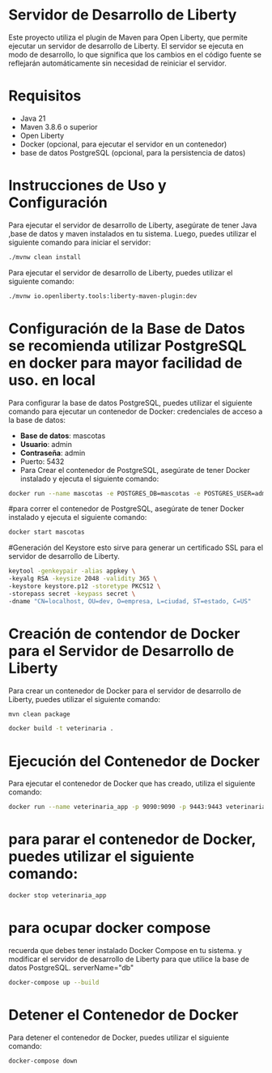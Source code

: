 
# Servidor de Desarrollo de Liberty
Este proyecto utiliza el plugin de Maven para Open Liberty, que permite ejecutar un servidor de desarrollo de Liberty. 
El servidor se ejecuta en modo de desarrollo, lo que significa que los cambios en el código fuente se reflejarán automáticamente
sin necesidad de reiniciar el servidor.

# Requisitos
- Java 21 
- Maven 3.8.6 o superior
- Open Liberty
- Docker (opcional, para ejecutar el servidor en un contenedor) 
- base de datos PostgreSQL (opcional, para la persistencia de datos) 

# Instrucciones de Uso y Configuración
Para ejecutar el servidor de desarrollo de Liberty, asegúrate de tener Java ,base de datos y maven  instalados en tu sistema.
Luego, puedes utilizar el siguiente comando para iniciar el servidor:

```bash
./mvnw clean install
```
Para ejecutar el servidor de desarrollo de Liberty, puedes utilizar el siguiente comando:

```bash
./mvnw io.openliberty.tools:liberty-maven-plugin:dev
```

# Configuración de la Base de Datos se recomienda utilizar PostgreSQL en docker para mayor facilidad de uso. en local
Para configurar la base de datos PostgreSQL, puedes utilizar el siguiente comando para ejecutar un contenedor de Docker:
credenciales de acceso a la base de datos:
- **Base de datos**: mascotas
- **Usuario**: admin
- **Contraseña**: admin
- Puerto: 5432
- Para Crear el contenedor de PostgreSQL, asegúrate de tener Docker instalado y ejecuta el siguiente comando:
```bash
docker run --name mascotas -e POSTGRES_DB=mascotas -e POSTGRES_USER=admin -e POSTGRES_PASSWORD=admin -p 5432:5432 -d postgres
```
#para correr el contenedor de PostgreSQL, asegúrate de tener Docker instalado y ejecuta el siguiente comando:
```bash
docker start mascotas
```


#Generación del Keystore esto sirve para generar un certificado SSL para el servidor de desarrollo de Liberty.
```bash
keytool -genkeypair -alias appkey \
-keyalg RSA -keysize 2048 -validity 365 \
-keystore keystore.p12 -storetype PKCS12 \
-storepass secret -keypass secret \
-dname "CN=localhost, OU=dev, O=empresa, L=ciudad, ST=estado, C=US"
```



# Creación de contendor de Docker para el Servidor de Desarrollo de Liberty 
Para crear un contenedor de Docker para el servidor de desarrollo de Liberty, puedes utilizar el siguiente comando:
```bash
mvn clean package
```

```bash
docker build -t veterinaria .
```

# Ejecución del Contenedor de Docker
Para ejecutar el contenedor de Docker que has creado, utiliza el siguiente comando:

```bash 
docker run --name veterinaria_app -p 9090:9090 -p 9443:9443 veterinaria
```
# para parar el contenedor de Docker, puedes utilizar el siguiente comando:

```bash
docker stop veterinaria_app
```


# para ocupar docker compose
recuerda que debes tener instalado Docker Compose en tu sistema. 
y modificar el servidor de desarrollo de Liberty para que utilice la base de datos PostgreSQL.
serverName="db"
```bash
docker-compose up --build
```
# Detener el Contenedor de Docker
Para detener el contenedor de Docker, puedes utilizar el siguiente comando:

```bash 
docker-compose down
```

